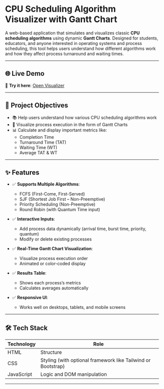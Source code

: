 #  CPU Scheduling Algorithm Visualizer with Gantt Chart

A web-based application that simulates and visualizes classic **CPU scheduling algorithms** using dynamic **Gantt Charts**. Designed for students, educators, and anyone interested in operating systems and process scheduling, this tool helps users understand how different algorithms work and how they affect process turnaround and waiting times.

---

## 🌐 Live Demo

🔗 **Try it here**: [Open Visualizer](https://srijan-06.github.io/CPU-Scheduling-Simulator/)


---

## 🎯 Project Objectives

- 📚 Help users understand how various CPU scheduling algorithms work
- 🎨 Visualize process execution in the form of Gantt Charts
- 📊 Calculate and display important metrics like:
  - Completion Time
  - Turnaround Time (TAT)
  - Waiting Time (WT)
  - Average TAT & WT

---

## ✨ Features

- ✅ **Supports Multiple Algorithms**:
  - FCFS (First-Come, First-Served)
  - SJF (Shortest Job First – Non-Preemptive)
  - Priority Scheduling (Non-Preemptive)
  - Round Robin (with Quantum Time input)

- ✅ **Interactive Inputs**:
  - Add process data dynamically (arrival time, burst time, priority, quantum)
  - Modify or delete existing processes

- ✅ **Real-Time Gantt Chart Visualization**:
  - Visualize process execution order
  - Animated or color-coded display

- ✅ **Results Table**:
  - Shows each process’s metrics
  - Calculates averages automatically

- ✅ **Responsive UI**:
  - Works well on desktops, tablets, and mobile screens

---

## 🛠 Tech Stack

| Technology | Role |
|------------|------|
| HTML       | Structure |
| CSS        | Styling (with optional framework like Tailwind or Bootstrap) |
| JavaScript | Logic and DOM manipulation |


---

